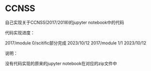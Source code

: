 # CCNSS
自己实现关于CCNSS(2017/2018)的jupyter notebook中的代码

代码实现进度：

2017/module 0/scitific部分完成  2023/10/12
2017/module 1/1                 2023/10/12

说明：

没有代码实现的原来的jupyter notebook在对应的zip文件中

